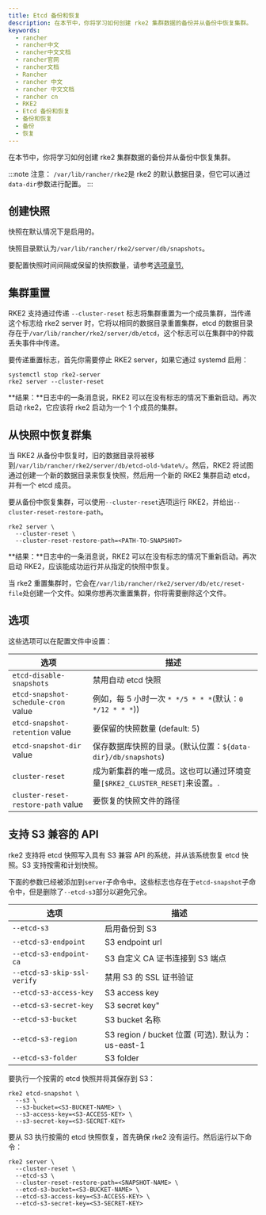 ```yaml
---
title: Etcd 备份和恢复
description: 在本节中，你将学习如何创建 rke2 集群数据的备份并从备份中恢复集群。
keywords:
  - rancher
  - rancher中文
  - rancher中文文档
  - rancher官网
  - rancher文档
  - Rancher
  - rancher 中文
  - rancher 中文文档
  - rancher cn
  - RKE2
  - Etcd 备份和恢复
  - 备份和恢复
  - 备份
  - 恢复
---
```


在本节中，你将学习如何创建 rke2 集群数据的备份并从备份中恢复集群。

:::note 注意：
`/var/lib/rancher/rke2`是 rke2 的默认数据目录，但它可以通过`data-dir`参数进行配置。
:::

## 创建快照

快照在默认情况下是启用的。

快照目录默认为`/var/lib/rancher/rke2/server/db/snapshots`。

要配置快照时间间隔或保留的快照数量，请参考[选项章节.](#选项)

## 集群重置

RKE2 支持通过传递 `--cluster-reset` 标志将集群重置为一个成员集群，当传递这个标志给 rke2 server 时，它将以相同的数据目录重置集群，etcd 的数据目录存在于`/var/lib/rancher/rke2/server/db/etcd`，这个标志可以在集群中的仲裁丢失事件中传递。

要传递重置标志，首先你需要停止 RKE2 server，如果它通过 systemd 启用：

```
systemctl stop rke2-server
rke2 server --cluster-reset
```

**结果：**日志中的一条消息说，RKE2 可以在没有标志的情况下重新启动。再次启动 rke2，它应该将 rke2 启动为一个 1 个成员的集群。

## 从快照中恢复群集

当 RKE2 从备份中恢复时，旧的数据目录将被移到`/var/lib/rancher/rke2/server/db/etcd-old-%date%/`。然后，RKE2 将试图通过创建一个新的数据目录来恢复快照，然后用一个新的 RKE2 集群启动 etcd，并有一个 etcd 成员。

要从备份中恢复集群，可以使用`--cluster-reset`选项运行 RKE2，并给出`--cluster-reset-restore-path`。

```
rke2 server \
  --cluster-reset \
  --cluster-reset-restore-path=<PATH-TO-SNAPSHOT>
```

**结果：**日志中的一条消息说，RKE2 可以在没有标志的情况下重新启动。再次启动 RKE2，应该能成功运行并从指定的快照中恢复。

当 rke2 重置集群时，它会在`/var/lib/rancher/rke2/server/db/etc/reset-file`处创建一个文件。如果你想再次重置集群，你将需要删除这个文件。

## 选项

这些选项可以在配置文件中设置：

| 选项                                | 描述                                                                       |
| ----------------------------------- | -------------------------------------------------------------------------- |
| `etcd-disable-snapshots`            | 禁用自动 etcd 快照                                                         |
| `etcd-snapshot-schedule-cron` value | 例如，每 5 小时一次 `* */5 * * *`(默认：`0 */12 * * *`))                   |
| `etcd-snapshot-retention` value     | 要保留的快照数量 (default: 5)                                              |
| `etcd-snapshot-dir` value           | 保存数据库快照的目录。(默认位置：`${data-dir}/db/snapshots`)               |
| `cluster-reset`                     | 成为新集群的唯一成员。这也可以通过环境变量`[$RKE2_CLUSTER_RESET]`来设置。. |
| `cluster-reset-restore-path` value  | 要恢复的快照文件的路径                                                     |

## 支持 S3 兼容的 API

rke2 支持将 etcd 快照写入具有 S3 兼容 API 的系统，并从该系统恢复 etcd 快照。S3 支持按需和计划快照。

下面的参数已经被添加到`server`子命令中。这些标志也存在于`etcd-snapshot`子命令中，但是删除了`--etcd-s3`部分以避免冗余。

| 选项                        | 描述                                               |
| --------------------------- | -------------------------------------------------- |
| `--etcd-s3`                 | 启用备份到 S3                                      |
| `--etcd-s3-endpoint`        | S3 endpoint url                                    |
| `--etcd-s3-endpoint-ca`     | S3 自定义 CA 证书连接到 S3 端点                    |
| `--etcd-s3-skip-ssl-verify` | 禁用 S3 的 SSL 证书验证                            |
| `--etcd-s3-access-key`      | S3 access key                                      |
| `--etcd-s3-secret-key`      | S3 secret key"                                     |
| `--etcd-s3-bucket`          | S3 bucket 名称                                     |
| `--etcd-s3-region`          | S3 region / bucket 位置 (可选). 默认为： us-east-1 |
| `--etcd-s3-folder`          | S3 folder                                          |

要执行一个按需的 etcd 快照并将其保存到 S3：

```
rke2 etcd-snapshot \
  --s3 \
  --s3-bucket=<S3-BUCKET-NAME> \
  --s3-access-key=<S3-ACCESS-KEY> \
  --s3-secret-key=<S3-SECRET-KEY>
```

要从 S3 执行按需的 etcd 快照恢复，首先确保 rke2 没有运行。然后运行以下命令：

```
rke2 server \
  --cluster-reset \
  --etcd-s3 \
  --cluster-reset-restore-path=<SNAPSHOT-NAME> \
  --etcd-s3-bucket=<S3-BUCKET-NAME> \
  --etcd-s3-access-key=<S3-ACCESS-KEY> \
  --etcd-s3-secret-key=<S3-SECRET-KEY>
```

